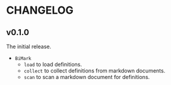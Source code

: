 # CHANGELOG

## v0.1.0

The initial release.

- `BiMark`
  - `load` to load definitions.
  - `collect` to collect definitions from markdown documents.
  - `scan` to scan a markdown document for definitions.
